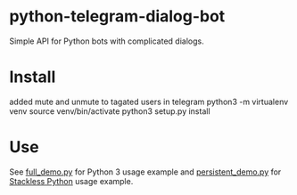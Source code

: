 # python-telegram-dialog-bot
Simple API for Python bots with complicated dialogs.

# Install
added mute and unmute to tagated users in telegram 
    python3 -m virtualenv venv
    source venv/bin/activate
    python3 setup.py install
    
# Use

See [full_demo.py](https://github.com/Saluev/python-telegram-dialog-bot/blob/master/full_demo.py) for Python 3 usage example and [persistent_demo.py](https://github.com/Saluev/python-telegram-dialog-bot/blob/master/persistent_demo.py) for [Stackless Python](https://bitbucket.org/stackless-dev/stackless) usage example.
